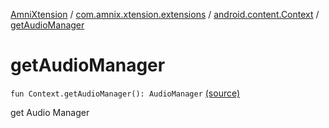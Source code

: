 [AmniXtension](../../index.md) / [com.amnix.xtension.extensions](../index.md) / [android.content.Context](index.md) / [getAudioManager](./get-audio-manager.md)

# getAudioManager

`fun Context.getAudioManager(): AudioManager` [(source)](https://github.com/AmniX/AmniXTension/tree/master/AmniXtension/src/main/java/com/amnix/xtension/extensions/ContextExtension.kt#L509)

get Audio Manager

